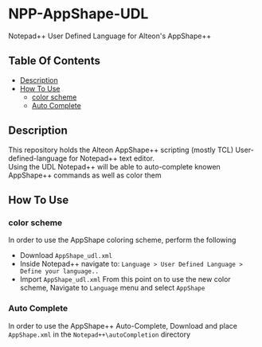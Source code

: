 # NPP-AppShape-UDL
Notepad++ User Defined Language for Alteon's AppShape++

## Table Of Contents ###
- [Description](#description )
- [How To Use](#how-to-use )
  * [color scheme](#color-scheme)
  * [Auto Complete](#auto-complete)

## Description ##
This repository holds the Alteon AppShape++ scripting (mostly TCL) User-defined-language for Notepad++ text editor.<br>
Using the UDL Notepad++ will be able to auto-complete knowen AppShape++ commands as well as color them<br>

## How To Use ##
### color scheme ###
In order to use the AppShape coloring scheme, perform the following <br>
* Download `AppShape_udl.xml`
* Inside Notepad++ navigate to: `Language > User Defined Language > Define your language..`
* Import `AppShape_udl.xml`
From this point on to use the new color scheme, Navigate to `Language` menu and select `AppShape` 

### Auto Complete ###
In order to use the AppShape++ Auto-Complete, Download and place `AppShape.xml` in the `Notepad++\autoCompletion` directory<br>
